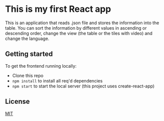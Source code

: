 # This is my first React app

This is an application that reads .json file and stores the information into the table.
You can sort the information by different values in ascending or descending order, change the view (the table or the tiles with video) and change the language.

## Getting started


To get the frontend running locally:

- Clone this repo
- `npm install` to install all req'd dependencies
- `npm start` to start the local server (this project uses create-react-app)



## License
[MIT](https://choosealicense.com/licenses/mit/)